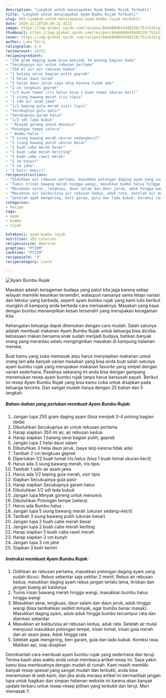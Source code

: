 ```yaml
---
description: "Langkah untuk menyiapakan Ayam Bumbu Rujak Terbukti"
title: "Langkah untuk menyiapakan Ayam Bumbu Rujak Terbukti"
slug: 685-langkah-untuk-menyiapakan-ayam-bumbu-rujak-terbukti
date: 2020-11-26T20:59:22.422Z
image: https://img-global.cpcdn.com/recipes/84eb88d6434d8128/751x532cq70/ayam-bumbu-rujak-foto-resep-utama.jpg
thumbnail: https://img-global.cpcdn.com/recipes/84eb88d6434d8128/751x532cq70/ayam-bumbu-rujak-foto-resep-utama.jpg
cover: https://img-global.cpcdn.com/recipes/84eb88d6434d8128/751x532cq70/ayam-bumbu-rujak-foto-resep-utama.jpg
author: Luke Terry
ratingvalue: 4.4
reviewcount: 24722
recipeingredient:
- "250 gram daging ayam bisa menjadi 34 potong bagian dada"
- "Secukupnya air untuk rebusan pertama"
- "350 ml air air rebusan kedua"
- "1 batang serai bagian putih geprek"
- "2 helai daun salam"
- "3 helai daun jeruk saya skip karena tidak ada"
- "2 cm lengkuas geprek"
- "1/2 buah tomat iris halus bisa 1 buah tomat ukuran kecil"
- "3 siung bawang merah iris tipis"
- "1 sdm air asam jawa"
- "1/2 keping gula merah sisir tipis"
- "Secukupnya gula pasir"
- "Secukupnya garam halus"
- "1/2 sdt lada bubuk"
- " Minyak goreng untuk menumis"
- "Potongan tempe selera"
- " Bumbu halus "
- "5 siung bawang merah ukuran sedangkecil"
- "3 siung bawang putih ukuran besar"
- "2 buah cabe merah besar"
- "2 buah cabe merah keriting"
- "5 buah cabe rawit merah"
- "2 cm kunyit"
- "3 cm jahe"
- "3 butir kemiri"
recipeinstructions:
- "Didihkan air rebusan pertama, masukkan potongan daging ayam yang sudah dicuci. Rebus sebentar saja sekitar 2 menit. Rebus air rebusan kedua, masukkan daging ayam rebus jangan terlalu lama, tiriskan dan jangan buang air kaldunya"
- "Tumis irisan bawang merah hingga wangi, masukkan bumbu halus hingga wangi"
- "Masukkan serai, lengkuas, daun salam dan daun jeruk, aduk hingga wangi (bisa tambahkan sedikit minyak, agar bumbu benar masak). Masukkan daging ayam, aduk-aduk hingga bumbu tercampur rata dan diamkan sebentar"
- "Masukkan air kaldu/sisa air rebusan kedua, aduk rata. Setelah air mulai menyusut masukkan potongan tempe, irisan tomat, irisan gula merah dan air asam jawa. Aduk hingga rata"
- "Setelah agak mengering, beri garam, gula dan lada bubuk. Koreksi rasa. Matikan api, siap disajikan"
categories:
- Recipe
tags:
- ayam
- bumbu
- rujak

katakunci: ayam bumbu rujak 
nutrition: 193 calories
recipecuisine: American
preptime: "PT20M"
cooktime: "PT32M"
recipeyield: "3"
recipecategory: Lunch

---
```



![Ayam Bumbu Rujak](https://img-global.cpcdn.com/recipes/84eb88d6434d8128/751x532cq70/ayam-bumbu-rujak-foto-resep-utama.jpg)

Masakan adalah keragaman budaya yang patut kita jaga karena setiap wilayah memiliki keunikan tersendiri, walaupun namanya sama tetapi variasi dan tekstur yang berbeda, seperti ayam bumbu rujak yang kami tulis berikut mungkin di kampung anda berbeda cara memasaknya. Masakan yang kaya dengan bumbu menampilkan kesan tersendiri yang merupakan keragaman Kita

Kehangatan keluarga dapat ditemukan dengan cara mudah. Salah satunya adalah membuat makanan Ayam Bumbu Rujak untuk keluarga bisa dicoba. kebiasaan makan bersama anak sudah menjadi budaya, bahkan banyak orang yang merantau selalu menginginkan masakan di kampung halaman mereka.



Buat kamu yang suka memasak atau harus menyiapkan makanan untuk orang lain ada banyak varian masakan yang bisa anda buat salah satunya ayam bumbu rujak yang merupakan makanan favorite yang simpel dengan varian sederhana. Pasalnya sekarang ini anda bisa dengan gampang menemukan resep ayam bumbu rujak tanpa harus bersusah payah.
Berikut ini resep Ayam Bumbu Rujak yang bisa kamu coba untuk disajikan pada keluarga tercinta. Dan sangat mudah hanya dengan 25 bahan dan 5 langkah.


<!--inarticleads1-->

##### Bahan-bahan yang perlukan membuat Ayam Bumbu Rujak:

1. Jangan lupa 250 gram daging ayam (bisa menjadi 3-4 potong bagian dada)
1. Dibutuhkan Secukupnya air untuk rebusan pertama
1. Harap siapkan 350 ml air, air rebusan kedua
1. Harap siapkan 1 batang serai bagian putih, geprek
1. Jangan lupa 2 helai daun salam
1. Dibutuhkan 3 helai daun jeruk, (saya skip karena tidak ada)
1. Tambah 2 cm lengkuas geprek
1. Diperlukan 1/2 buah tomat iris halus (bisa 1 buah tomat ukuran kecil)
1. Harus ada 3 siung bawang merah, iris tipis
1. Tambah 1 sdm air asam jawa
1. Harus ada 1/2 keping gula merah, sisir tipis
1. Siapkan Secukupnya gula pasir
1. Harap siapkan Secukupnya garam halus
1. Dibutuhkan 1/2 sdt lada bubuk
1. Jangan lupa  Minyak goreng untuk menumis
1. Dibutuhkan Potongan tempe (selera)
1. Harus ada  Bumbu halus :
1. Jangan lupa 5 siung bawang merah (ukuran sedang+kecil)
1. Tambah 3 siung bawang putih (ukuran besar)
1. Jangan lupa 2 buah cabe merah besar
1. Jangan lupa 2 buah cabe merah keriting
1. Harap siapkan 5 buah cabe rawit merah
1. Harap siapkan 2 cm kunyit
1. Jangan lupa 3 cm jahe
1. Siapkan 3 butir kemiri




<!--inarticleads2-->

##### Instruksi membuat  Ayam Bumbu Rujak:

1. Didihkan air rebusan pertama, masukkan potongan daging ayam yang sudah dicuci. Rebus sebentar saja sekitar 2 menit. Rebus air rebusan kedua, masukkan daging ayam rebus jangan terlalu lama, tiriskan dan jangan buang air kaldunya
1. Tumis irisan bawang merah hingga wangi, masukkan bumbu halus hingga wangi
1. Masukkan serai, lengkuas, daun salam dan daun jeruk, aduk hingga wangi (bisa tambahkan sedikit minyak, agar bumbu benar masak). Masukkan daging ayam, aduk-aduk hingga bumbu tercampur rata dan diamkan sebentar
1. Masukkan air kaldu/sisa air rebusan kedua, aduk rata. Setelah air mulai menyusut masukkan potongan tempe, irisan tomat, irisan gula merah dan air asam jawa. Aduk hingga rata
1. Setelah agak mengering, beri garam, gula dan lada bubuk. Koreksi rasa. Matikan api, siap disajikan




Demikianlah cara membuat ayam bumbu rujak yang sederhana dan teruji. Terima kasih atas waktu anda untuk membaca artikel resep ini. Saya yakin kamu bisa membuatnya dengan mudah di rumah. Kami masih memiliki banyak resep spesial yang sangat mudah dan terbukti, anda bisa menemukan di web kami, dan jika anda merasa artikel ini bermanfaat jangan lupa untuk bagikan dan simpan halaman website ini karena akan banyak update terbaru untuk resep-resep pilihan yang terbukti dan teruji. Mari memasak !!. 

